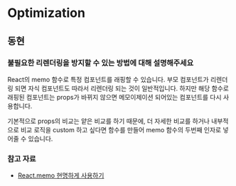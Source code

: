 # Optimization

## 동현

### 불필요한 리렌더링을 방지할 수 있는 방법에 대해 설명해주세요

React의 memo 함수로 특정 컴포넌트를 래핑할 수 있습니다. 부모 컴포넌트가 리렌더링 되면 자식 컴포넌트도 따라서 리렌더링 되는 것이 일반적입니다. 하지만 해당 함수로 래핑된 컴포넌트는 props가 바뀌지 않으면 메모이제이션 되어있는 컴포넌트를 다시 사용합니다.

기본적으로 props의 비교는 얕은 비교를 하기 때문에, 더 자세한 비교를 하거나 내부적으로 비교 로직을 custom 하고 싶다면 함수를 만들어 memo 함수의 두번째 인자로 넣어줄 수 있습니다.

### 참고 자료

- [React.memo 현명하게 사용하기](https://ui.toast.com/weekly-pick/ko_20190731)
